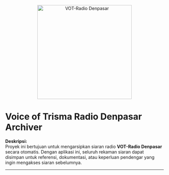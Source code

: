 <p align="center">
  <a href="https://madyapadma-online.com/" target="_blank">
    <img src="https://madyapadma-online.com/images/logo-madya-padma.png" alt="VOT-Radio Denpasar" width="300"/>
  </a>
</p>

# Voice of Trisma Radio Denpasar Archiver

**Deskripsi:**  
Proyek ini bertujuan untuk mengarsipkan siaran radio **VOT-Radio Denpasar** secara otomatis. Dengan aplikasi ini, seluruh rekaman siaran dapat disimpan untuk referensi, dokumentasi, atau keperluan pendengar yang ingin mengakses siaran sebelumnya.

---

